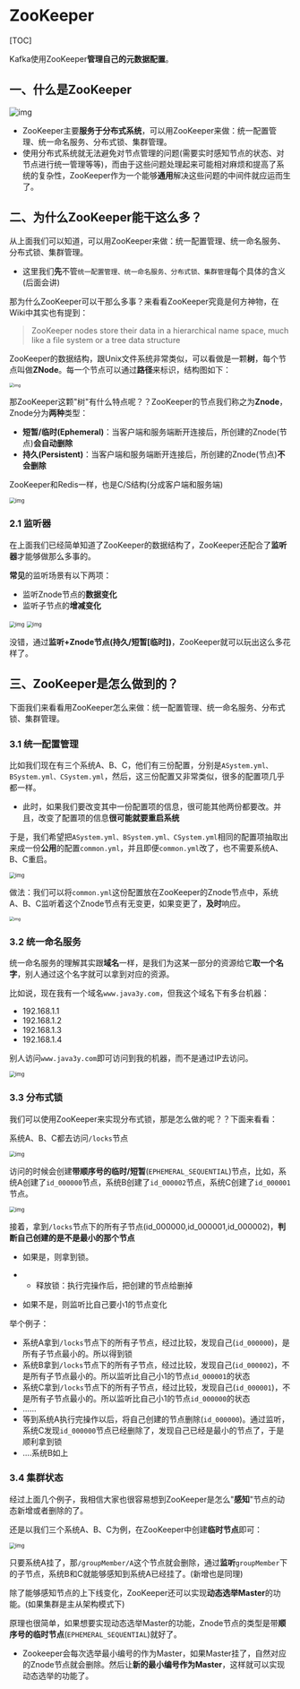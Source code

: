 # ZooKeeper

[TOC]

Kafka使用ZooKeeper**管理自己的元数据配置**。

## 一、什么是ZooKeeper

![img](https://raw.githubusercontent.com/scottie1996/PicGo/master/img/640-20201126224751915)

- ZooKeeper主要**服务于分布式系统**，可以用ZooKeeper来做：统一配置管理、统一命名服务、分布式锁、集群管理。
- 使用分布式系统就无法避免对节点管理的问题(需要实时感知节点的状态、对节点进行统一管理等等)，而由于这些问题处理起来可能相对麻烦和提高了系统的复杂性，ZooKeeper作为一个能够**通用**解决这些问题的中间件就应运而生了。

## 二、为什么ZooKeeper能干这么多？

从上面我们可以知道，可以用ZooKeeper来做：统一配置管理、统一命名服务、分布式锁、集群管理。

- 这里我们**先**不管`统一配置管理、统一命名服务、分布式锁、集群管理`每个具体的含义(后面会讲)

那为什么ZooKeeper可以干那么多事？来看看ZooKeeper究竟是何方神物，在Wiki中其实也有提到：

> ZooKeeper nodes store their data in a hierarchical name space, much like a file system or a tree data structure

ZooKeeper的数据结构，跟Unix文件系统非常类似，可以看做是一颗**树**，每个节点叫做**ZNode**。每一个节点可以通过**路径**来标识，结构图如下：

<img src="https://raw.githubusercontent.com/scottie1996/PicGo/master/img/640-20201126225148123" alt="img" style="zoom: 50%;" />

那ZooKeeper这颗"树"有什么特点呢？？ZooKeeper的节点我们称之为**Znode**，Znode分为**两种**类型：

- **短暂/临时(Ephemeral)**：当客户端和服务端断开连接后，所创建的Znode(节点)**会自动删除**
- **持久(Persistent)**：当客户端和服务端断开连接后，所创建的Znode(节点)**不会删除**

ZooKeeper和Redis一样，也是C/S结构(分成客户端和服务端)

<img src="https://raw.githubusercontent.com/scottie1996/PicGo/master/img/640-20201126225311504" alt="img" style="zoom:67%;" />

### 2.1 监听器

在上面我们已经简单知道了ZooKeeper的数据结构了，ZooKeeper还配合了**监听器**才能够做那么多事的。

**常见**的监听场景有以下两项：

- 监听Znode节点的**数据变化**
- 监听子节点的**增减变化**

<img src="https://raw.githubusercontent.com/scottie1996/PicGo/master/img/640-20201126225526450" alt="img" style="zoom:67%;" />

<img src="https://raw.githubusercontent.com/scottie1996/PicGo/master/img/640-20201126225706368" alt="img" style="zoom:67%;" />

没错，通过**监听+Znode节点(持久/短暂[临时])**，ZooKeeper就可以玩出这么多花样了。



## 三、ZooKeeper是怎么做到的？

下面我们来看看用ZooKeeper怎么来做：统一配置管理、统一命名服务、分布式锁、集群管理。

### 3.1 统一配置管理

比如我们现在有三个系统A、B、C，他们有三份配置，分别是`ASystem.yml、BSystem.yml、CSystem.yml`，然后，这三份配置又非常类似，很多的配置项几乎都一样。

- 此时，如果我们要改变其中一份配置项的信息，很可能其他两份都要改。并且，改变了配置项的信息**很可能就要重启系统**

于是，我们希望把`ASystem.yml、BSystem.yml、CSystem.yml`相同的配置项抽取出来成一份**公用**的配置`common.yml`，并且即便`common.yml`改了，也不需要系统A、B、C重启。

<img src="https://raw.githubusercontent.com/scottie1996/PicGo/master/img/640-20201126230248634" alt="img" style="zoom:67%;" />

做法：我们可以将`common.yml`这份配置放在ZooKeeper的Znode节点中，系统A、B、C监听着这个Znode节点有无变更，如果变更了，**及时**响应。

<img src="https://raw.githubusercontent.com/scottie1996/PicGo/master/img/640-20201126230833394" alt="img" style="zoom: 50%;" />

### 3.2 统一命名服务

统一命名服务的理解其实跟**域名**一样，是我们为这某一部分的资源给它**取一个名字**，别人通过这个名字就可以拿到对应的资源。

比如说，现在我有一个域名`www.java3y.com`，但我这个域名下有多台机器：

- 192.168.1.1
- 192.168.1.2
- 192.168.1.3
- 192.168.1.4

别人访问`www.java3y.com`即可访问到我的机器，而不是通过IP去访问。

<img src="https://mmbiz.qpic.cn/mmbiz_jpg/2BGWl1qPxib1WCfFk2icxudIMHNPQMHIDJDyPibE3x7OFicib01XFjibQKUygiaPTZz5F0vPkedlanemyqKCg7JVyLDlg/640?wx_fmt=jpeg&tp=webp&wxfrom=5&wx_lazy=1&wx_co=1" alt="img" style="zoom:67%;" />

### 3.3 分布式锁

我们可以使用ZooKeeper来实现分布式锁，那是怎么做的呢？？下面来看看：

系统A、B、C都去访问`/locks`节点

<img src="https://raw.githubusercontent.com/scottie1996/PicGo/master/img/640-20201126232002172" alt="img" style="zoom: 67%;" />

访问的时候会创建**带顺序号的临时/短暂**(`EPHEMERAL_SEQUENTIAL`)节点，比如，系统A创建了`id_000000`节点，系统B创建了`id_000002`节点，系统C创建了`id_000001`节点。

<img src="https://raw.githubusercontent.com/scottie1996/PicGo/master/img/640-20201126232043985" alt="img" style="zoom:67%;" />

接着，拿到`/locks`节点下的所有子节点(id_000000,id_000001,id_000002)，**判断自己创建的是不是最小的那个节点**

- 如果是，则拿到锁。

- - 释放锁：执行完操作后，把创建的节点给删掉

- 如果不是，则监听比自己要小1的节点变化

举个例子：

- 系统A拿到`/locks`节点下的所有子节点，经过比较，发现自己(`id_000000`)，是所有子节点最小的。所以得到锁
- 系统B拿到`/locks`节点下的所有子节点，经过比较，发现自己(`id_000002`)，不是所有子节点最小的。所以监听比自己小1的节点`id_000001`的状态
- 系统C拿到`/locks`节点下的所有子节点，经过比较，发现自己(`id_000001`)，不是所有子节点最小的。所以监听比自己小1的节点`id_000000`的状态
- ……
- 等到系统A执行完操作以后，将自己创建的节点删除(`id_000000`)。通过监听，系统C发现`id_000000`节点已经删除了，发现自己已经是最小的节点了，于是顺利拿到锁
- ….系统B如上

### 3.4 集群状态

经过上面几个例子，我相信大家也很容易想到ZooKeeper是怎么"**感知**"节点的动态新增或者删除的了。

还是以我们三个系统A、B、C为例，在ZooKeeper中创建**临时节点**即可：

<img src="https://raw.githubusercontent.com/scottie1996/PicGo/master/img/640-20201126233248844" alt="img" style="zoom:67%;" />

只要系统A挂了，那`/groupMember/A`这个节点就会删除，通过**监听**`groupMember`下的子节点，系统B和C就能够感知到系统A已经挂了。(新增也是同理)

除了能够感知节点的上下线变化，ZooKeeper还可以实现**动态选举Master**的功能。(如果集群是主从架构模式下)

原理也很简单，如果想要实现动态选举Master的功能，Znode节点的类型是带**顺序号的临时节点**(`EPHEMERAL_SEQUENTIAL`)就好了。

- Zookeeper会每次选举最小编号的作为Master，如果Master挂了，自然对应的Znode节点就会删除。然后让**新的最小编号作为Master**，这样就可以实现动态选举的功能了。